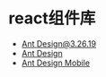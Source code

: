 # react组件库
- [Ant Design@3.26.19](https://3x.ant.design/docs/react/introduce-cn)
- [Ant Design](https://ant.design/index-cn)
- [Ant Design Mobile](https://mobile.ant.design/zh)